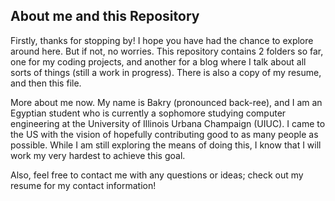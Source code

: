 ## About me and this Repository

Firstly, thanks for stopping by! I hope you have had the chance to explore around here. But if not, no worries. This repository contains 2 folders so far, one for my coding projects, and another for a blog where I talk about all sorts of things (still a work in progress). There is also a copy of my resume, and then this file. 

More about me now. My name is Bakry (pronounced back-ree), and I am an Egyptian student who is currently a sophomore studying computer engineering at the University of Illinois Urbana Champaign (UIUC). I came to the US with the vision of hopefully contributing good to as many people as possible. While I am still exploring the means of doing this, I know that I will work my very hardest to achieve this goal.

Also, feel free to contact me with any questions or ideas; check out my resume for my contact information!
